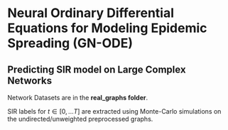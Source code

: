 # Neural Ordinary Differential Equations for Modeling Epidemic Spreading (GN-ODE)
## Predicting SIR model on Large Complex Networks

Network Datasets are in the **real_graphs folder**.

SIR labels for $t \in [0,...T]$ are extracted using Monte-Carlo simulations on the undirected/unweighted preprocessed graphs.
